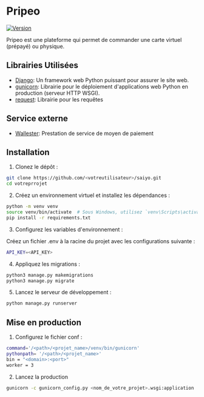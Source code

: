 # Pripeo

[![Version](https://img.shields.io/badge/version-1.1.1-blue.svg)](https://img.shields.io/badge/version-1.1.1-blue.svg)

Pripeo est une plateforme qui permet de commander une carte virtuel (prépayé) ou physique. 

## Librairies Utilisées

- [Django](https://docs.djangoproject.com/en/4.2): Un framework web Python puissant pour assurer le site web.
- [gunicorn](https://docs.gunicorn.org/en/stable/index.html): Librairie pour le déploiement d'applications web Python en production (serveur HTTP WSGI).
- [request](https://pypi.org/project/requests/): Librairie pour les requêtes 

## Service externe 

- [Wallester](https://wallester.com/): Prestation de service de moyen de paiement

## Installation

1. Clonez le dépôt :

```sh
git clone https://github.com/<votreutilisateur>/saiyo.git
cd votreprrojet
```

2. Créez un environnement virtuel et installez les dépendances : 

```sh
python -m venv venv
source venv/bin/activate  # Sous Windows, utilisez `venv\Scripts\activate`
pip install -r requirements.txt
```

3. Configurez les variables d'environnement :

Créez un fichier .env à la racine du projet avec les configurations suivante :

```sh
API_KEY=<API_KEY>
```

4. Appliquez les migrations :

```sh
python3 manage.py makemigrations
python3 manage.py migrate
```

5. Lancez le serveur de développement :

```sh
python manage.py runserver
```

## Mise en production

1. Configurez le fichier conf :

```sh
command='/<path>/<projet_name>/venv/bin/gunicorn'
pythonpath= '/<path>/<projet_name>'
bin = "<domain>:<port>"
worker = 3
```

2. Lancez la production

```sh
gunicorn -c gunicorn_config.py <nom_de_votre_projet>.wsgi:application
```
